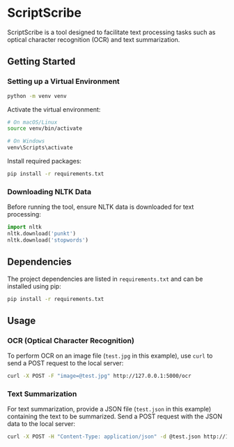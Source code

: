 # ScriptScribe

ScriptScribe is a tool designed to facilitate text processing tasks such as optical character recognition (OCR) and text summarization.

## Getting Started

### Setting up a Virtual Environment

```bash
python -m venv venv
```

Activate the virtual environment:
```bash
# On macOS/Linux
source venv/bin/activate

# On Windows
venv\Scripts\activate
```

Install required packages:
```bash
pip install -r requirements.txt
```

### Downloading NLTK Data

Before running the tool, ensure NLTK data is downloaded for text processing:

```python
import nltk
nltk.download('punkt')
nltk.download('stopwords')
```

## Dependencies

The project dependencies are listed in `requirements.txt` and can be installed using pip:

```bash
pip install -r requirements.txt
```

## Usage

### OCR (Optical Character Recognition)

To perform OCR on an image file (`test.jpg` in this example), use `curl` to send a POST request to the local server:

```bash
curl -X POST -F "image=@test.jpg" http://127.0.0.1:5000/ocr
```

### Text Summarization

For text summarization, provide a JSON file (`test.json` in this example) containing the text to be summarized. Send a POST request with the JSON data to the local server:

```bash
curl -X POST -H "Content-Type: application/json" -d @test.json http://127.0.0.1:5000/summarize
```
